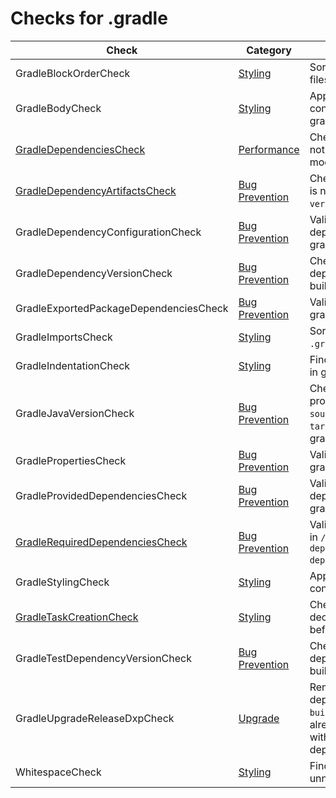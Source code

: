 # Checks for .gradle

Check | Category | Description
----- | -------- | -----------
GradleBlockOrderCheck | [Styling](styling_checks.markdown#styling-checks) | Sorts logic in gradle build files. |
GradleBodyCheck | [Styling](styling_checks.markdown#styling-checks) | Applies rules to enforce consistency in the body of gradle build files. |
[GradleDependenciesCheck](check/gradle_dependencies_check.markdown#gradledependenciescheck) | [Performance](performance_checks.markdown#performance-checks) | Checks that modules are not depending on other modules. |
[GradleDependencyArtifactsCheck](check/gradle_dependency_artifacts_check.markdown#gradledependencyartifactscheck) | [Bug Prevention](bug_prevention_checks.markdown#bug-prevention-checks) | Checks that value `default` is not used for attribute `version`. |
GradleDependencyConfigurationCheck | [Bug Prevention](bug_prevention_checks.markdown#bug-prevention-checks) | Validates the scope of dependencies in build gradle files. |
GradleDependencyVersionCheck | [Bug Prevention](bug_prevention_checks.markdown#bug-prevention-checks) | Checks the version for dependencies in gradle build files. |
GradleExportedPackageDependenciesCheck | [Bug Prevention](bug_prevention_checks.markdown#bug-prevention-checks) | Validates dependencies in gradle build files. |
GradleImportsCheck | [Styling](styling_checks.markdown#styling-checks) | Sorts and groups imports in `.gradle` files. |
GradleIndentationCheck | [Styling](styling_checks.markdown#styling-checks) | Finds incorrect indentation in gradle build files. |
GradleJavaVersionCheck | [Bug Prevention](bug_prevention_checks.markdown#bug-prevention-checks) | Checks values of properties `sourceCompatibility` and `targetCompatibility` in gradle build files. |
GradlePropertiesCheck | [Bug Prevention](bug_prevention_checks.markdown#bug-prevention-checks) | Validates property values in gradle build files. |
GradleProvidedDependenciesCheck | [Bug Prevention](bug_prevention_checks.markdown#bug-prevention-checks) | Validates the scope of dependencies in build gradle files. |
[GradleRequiredDependenciesCheck](check/gradle_required_dependencies_check.markdown#gradlerequireddependenciescheck) | [Bug Prevention](bug_prevention_checks.markdown#bug-prevention-checks) | Validates the dependencies in `/required-dependencies/required-dependencies/build.gradle`. |
GradleStylingCheck | [Styling](styling_checks.markdown#styling-checks) | Applies rules to enforce consistency in code style. |
[GradleTaskCreationCheck](check/gradle_task_creation_check.markdown#gradletaskcreationcheck) | [Styling](styling_checks.markdown#styling-checks) | Checks that a task is declared on a separate line before the closure. |
GradleTestDependencyVersionCheck | [Bug Prevention](bug_prevention_checks.markdown#bug-prevention-checks) | Checks the version for dependencies in gradle build files. |
GradleUpgradeReleaseDxpCheck | [Upgrade](upgrade_checks.markdown#upgrade-checks) | Remove and replaced dependencies in `build.gradle` that are already in `release.dxp.api` with `released.dxp.api` dependency. |
WhitespaceCheck | [Styling](styling_checks.markdown#styling-checks) | Finds missing and unnecessary whitespace. |